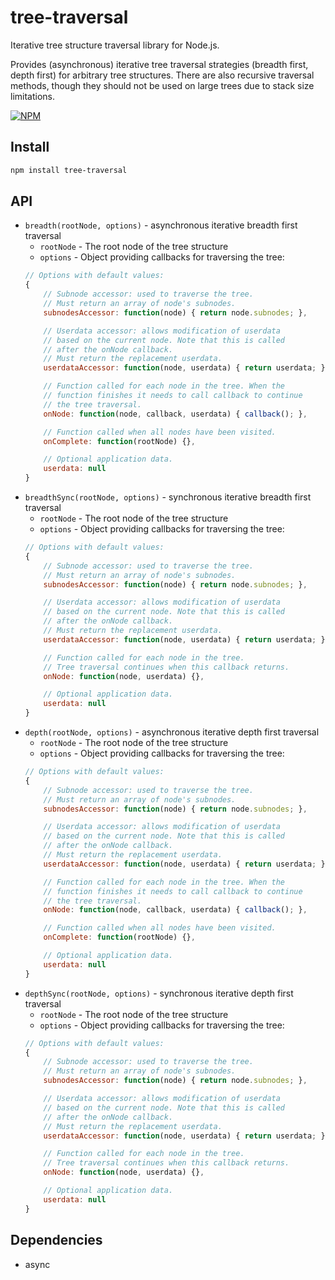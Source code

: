 # tree-traversal
Iterative tree structure traversal library for Node.js.

Provides (asynchronous) iterative tree traversal strategies (breadth first,
depth first) for arbitrary tree structures. There are also recursive traversal
methods, though they should not be used on large trees due to stack size limitations.

[![NPM](https://nodei.co/npm/tree-traversal.png?downloads=true&downloadRank=true&stars=true)](https://nodei.co/npm/tree-traversal/)

## Install

```sh
npm install tree-traversal
```


## API

* `breadth(rootNode, options)` - asynchronous iterative breadth first traversal
  - `rootNode` - The root node of the tree structure
  - `options` - Object providing callbacks for traversing the tree:
  ```javascript
  // Options with default values:
  {
      // Subnode accessor: used to traverse the tree.
      // Must return an array of node's subnodes.
      subnodesAccessor: function(node) { return node.subnodes; },

      // Userdata accessor: allows modification of userdata
      // based on the current node. Note that this is called
      // after the onNode callback.
      // Must return the replacement userdata.
      userdataAccessor: function(node, userdata) { return userdata; },

      // Function called for each node in the tree. When the
      // function finishes it needs to call callback to continue
      // the tree traversal.
      onNode: function(node, callback, userdata) { callback(); },

      // Function called when all nodes have been visited.
      onComplete: function(rootNode) {},

      // Optional application data.
      userdata: null
  }
  ```
* `breadthSync(rootNode, options)` - synchronous iterative breadth first traversal
  - `rootNode` - The root node of the tree structure
  - `options` - Object providing callbacks for traversing the tree:
  ```javascript
  // Options with default values:
  {
      // Subnode accessor: used to traverse the tree.
      // Must return an array of node's subnodes.
      subnodesAccessor: function(node) { return node.subnodes; },

      // Userdata accessor: allows modification of userdata
      // based on the current node. Note that this is called
      // after the onNode callback.
      // Must return the replacement userdata.
      userdataAccessor: function(node, userdata) { return userdata; },

      // Function called for each node in the tree.
      // Tree traversal continues when this callback returns.
      onNode: function(node, userdata) {},

      // Optional application data.
      userdata: null
  }
  ```
* `depth(rootNode, options)` - asynchronous iterative depth first traversal
  - `rootNode` - The root node of the tree structure
  - `options` - Object providing callbacks for traversing the tree:
  ```javascript
  // Options with default values:
  {
      // Subnode accessor: used to traverse the tree.
      // Must return an array of node's subnodes.
      subnodesAccessor: function(node) { return node.subnodes; },

      // Userdata accessor: allows modification of userdata
      // based on the current node. Note that this is called
      // after the onNode callback.
      // Must return the replacement userdata.
      userdataAccessor: function(node, userdata) { return userdata; },

      // Function called for each node in the tree. When the
      // function finishes it needs to call callback to continue
      // the tree traversal.
      onNode: function(node, callback, userdata) { callback(); },

      // Function called when all nodes have been visited.
      onComplete: function(rootNode) {},

      // Optional application data.
      userdata: null
  }
  ```
* `depthSync(rootNode, options)` - synchronous iterative depth first traversal
  - `rootNode` - The root node of the tree structure
  - `options` - Object providing callbacks for traversing the tree:
  ```javascript
  // Options with default values:
  {
      // Subnode accessor: used to traverse the tree.
      // Must return an array of node's subnodes.
      subnodesAccessor: function(node) { return node.subnodes; },

      // Userdata accessor: allows modification of userdata
      // based on the current node. Note that this is called
      // after the onNode callback.
      // Must return the replacement userdata.
      userdataAccessor: function(node, userdata) { return userdata; },

      // Function called for each node in the tree.
      // Tree traversal continues when this callback returns.
      onNode: function(node, userdata) {},

      // Optional application data.
      userdata: null
  }
  ```

## Dependencies

* async
